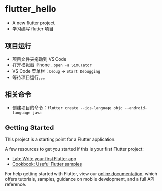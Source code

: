 # flutter_hello

* A new flutter project.
* 学习编写 flutter 项目

## 项目运行

* 项目文件夹拖动到 VS Code
* 打开模拟器 iPhone：`open -a Simulator`
* VS Code 菜单栏：`Debug` -> `Start Debugging`
* 等待项目运行。。。

## 相关命令

* 创建项目的命令：`flutter create --ios-language objc --android-language java`

## Getting Started

This project is a starting point for a Flutter application.

A few resources to get you started if this is your first Flutter project:

- [Lab: Write your first Flutter app](https://flutter.dev/docs/get-started/codelab)
- [Cookbook: Useful Flutter samples](https://flutter.dev/docs/cookbook)

For help getting started with Flutter, view our
[online documentation](https://flutter.dev/docs), which offers tutorials,
samples, guidance on mobile development, and a full API reference.
